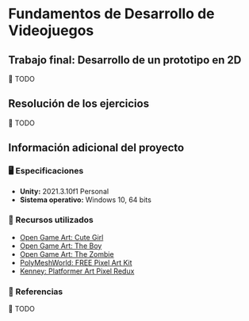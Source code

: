 # Fundamentos de Desarrollo de Videojuegos

## Trabajo final: Desarrollo de un prototipo en 2D

:memo: TODO

## Resolución de los ejercicios

:memo: TODO

## Información adicional del proyecto

### 🖥️ Especificaciones

- **Unity:** 2021.3.10f1 Personal
- **Sistema operativo:** Windows 10, 64 bits

### 🎨 Recursos utilizados

- [Open Game Art: Cute Girl](https://opengameart.org/content/cute-girl-free-sprites)
- [Open Game Art: The Boy](https://opengameart.org/content/the-boy-free-sprites)
- [Open Game Art: The Zombie](https://opengameart.org/content/the-zombie-free-sprites)
- [PolyMeshWorld: FREE Pixel Art Kit](https://assetstore.unity.com/packages/2d/environments/2d-sidescroller-pixel-art-kit-201686)
- [Kenney: Platformer Art Pixel Redux](https://kenney.nl/assets/platformer-art-pixel-redux)

### :link: Referencias

:memo: TODO
